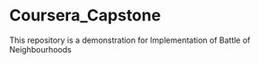 # Coursera_Capstone
This repository is a demonstration for Implementation of Battle of Neighbourhoods
